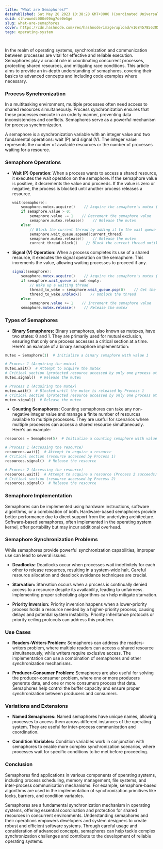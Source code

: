 ```yaml
---
title: "What are Semaphores?"
datePublished: Sat May 20 2023 10:38:28 GMT+0000 (Coordinated Universal Time)
cuid: clhvuwndc000e09mg7oe0e5ge
slug: what-are-semaphores
cover: https://cdn.hashnode.com/res/hashnode/image/upload/v1684578563058/70ee9e4e-6515-400b-be71-b48ed305f073.png
tags: operating-system

---
```


In the realm of operating systems, synchronization and communication between processes are vital for effective and reliable execution. Semaphores play a crucial role in coordinating concurrent processes, protecting shared resources, and mitigating race conditions. This article aims to provide an in-depth understanding of semaphores, covering their basics to advanced concepts and including code examples where necessary.

### Process Synchronization

In a multitasking environment, multiple processes often need access to shared resources simultaneously. Process synchronization ensures that these processes execute in an orderly manner, preventing data inconsistencies and conflicts. Semaphores serve as a powerful mechanism for process synchronization.

A semaphore is a synchronization variable with an integer value and two fundamental operations: wait (P) and signal (V). The integer value represents the number of available resources or the number of processes waiting for a resource.

### Semaphore Operations

* **Wait (P) Operation**: When a process wants to access a shared resource, it executes the wait operation on the semaphore. If the semaphore value is positive, it decrements the value and proceeds. If the value is zero or negative, the process is blocked until another process releases a resource.
    
    ```c
    wait(semaphore):
        semaphore.mutex.acquire()    // Acquire the semaphore's mutex (lock)
        if semaphore.value > 0:
            semaphore.value -= 1    // Decrement the semaphore value
            semaphore.mutex.release()    // Release the mutex
        else:
            // Block the current thread by adding it to the wait queue
            semaphore.wait_queue.append(current_thread)
            semaphore.mutex.release()    // Release the mutex
            current_thread.block()    // Block the current thread until signaled
    ```
    
* **Signal (V) Operation**: When a process completes its use of a shared resource, it executes the signal operation on the semaphore. This increments the value, allowing waiting processes to proceed if any.
    
    ```java
    signal(semaphore):
        semaphore.mutex.acquire()    // Acquire the semaphore's mutex (lock)
        if semaphore.wait_queue is not empty:
            // Wake up a waiting thread
            thread_to_wake = semaphore.wait_queue.pop(0)    // Get the first thread in the wait queue
            thread_to_wake.unblock()    // Unblock the thread
        else:
            semaphore.value += 1    // Increment the semaphore value
        semaphore.mutex.release()    // Release the mutex
    ```
    

### Types of Semaphores

* **Binary Semaphores:** Binary semaphores, also known as mutexes, have two states: 0 and 1. They are primarily used for mutual exclusion, ensuring that only one process accesses a critical section at a time. Here's an example of a binary semaphore implementation:
    

```python
mutex = Semaphore(1)  # Initialize a binary semaphore with value 1

# Process 1 (Acquiring the mutex)
mutex.wait()  # Attempt to acquire the mutex
# Critical section (protected resource accessed by only one process at a time)
mutex.signal()  # Release the mutex

# Process 2 (Acquiring the mutex)
mutex.wait()  # Blocked until the mutex is released by Process 1
# Critical section (protected resource accessed by only one process at a time)
mutex.signal()  # Release the mutex
```

* **Counting Semaphores:** Counting semaphores can take any non-negative integer value and manage a finite number of resources available to multiple processes. They are useful for scenarios where multiple processes can access a shared resource simultaneously. Here's an example:
    

```python
resources = Semaphore(5)  # Initialize a counting semaphore with value 5 (five resources)

# Process 1 (Accessing the resource)
resources.wait()  # Attempt to acquire a resource
# Critical section (resource accessed by Process 1)
resources.signal()  # Release the resource

# Process 2 (Accessing the resource)
resources.wait()  # Attempt to acquire a resource (Process 2 succeeds)
# Critical section (resource accessed by Process 2)
resources.signal()  # Release the resource
```

### Semaphore Implementation

Semaphores can be implemented using hardware instructions, software algorithms, or a combination of both. Hardware-based semaphores provide better performance due to direct support from the underlying architecture. Software-based semaphores, often implemented in the operating system kernel, offer portability but may incur additional overhead.

### Semaphore Synchronization Problems

While semaphores provide powerful synchronization capabilities, improper use can lead to several issues:

* **Deadlocks:** Deadlocks occur when processes wait indefinitely for each other to release resources, resulting in a system-wide halt. Careful resource allocation and deadlock avoidance techniques are crucial.
    
* **Starvation:** Starvation occurs when a process is continually denied access to a resource despite its availability, leading to unfairness. Implementing proper scheduling algorithms can help mitigate starvation.
    
* **Priority Inversion:** Priority inversion happens when a lower-priority process holds a resource needed by a higher-priority process, causing delays and potential system instability. Priority inheritance protocols or priority ceiling protocols can address this problem.
    

### Use Cases

* **Readers-Writers Problem:** Semaphores can address the readers-writers problem, where multiple readers can access a shared resource simultaneously, while writers require exclusive access. The implementation can use a combination of semaphores and other synchronization mechanisms.
    
* **Producer-Consumer Problem:** Semaphores are also useful for solving the producer-consumer problem, where one or more producers generate data, and one or more consumers process that data. Semaphores help control the buffer capacity and ensure proper synchronization between producers and consumers.
    

### Variations and Extensions

* **Named Semaphores:** Named semaphores have unique names, allowing processes to access them across different instances of the operating system. They are useful for inter-process communication and coordination.
    
* **Condition Variables:** Condition variables work in conjunction with semaphores to enable more complex synchronization scenarios, where processes wait for specific conditions to be met before proceeding.
    

### Conclusion

Semaphores find applications in various components of operating systems, including process scheduling, memory management, file systems, and inter-process communication mechanisms. For example, semaphore-based algorithms are used in the implementation of synchronization primitives like locks, barriers, and condition variables.

Semaphores are a fundamental synchronization mechanism in operating systems, offering essential coordination and protection for shared resources in concurrent environments. Understanding semaphores and their operations empowers developers and system designers to create robust and efficient software systems. Through careful usage and consideration of advanced concepts, semaphores can help tackle complex synchronization challenges and contribute to the development of reliable operating systems.